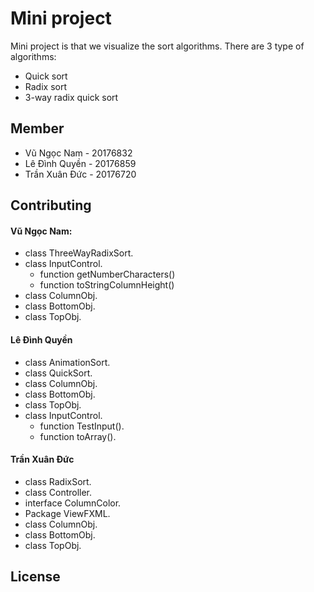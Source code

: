 # Mini project

Mini project is that we visualize the sort algorithms. There are 3 type of algorithms: 

- Quick sort
- Radix sort
- 3-way radix quick sort

## Member

- Vũ Ngọc Nam - 20176832
- Lê Đình Quyền - 20176859
- Trần Xuân Đức - 20176720

## Contributing

#### Vũ Ngọc Nam: 

- class ThreeWayRadixSort.
- class InputControl.
	+ function getNumberCharacters()
	+ function toStringColumnHeight()
- class ColumnObj.
- class BottomObj.
- class TopObj.

#### Lê Đình Quyền
- class AnimationSort.
- class QuickSort.
- class ColumnObj.
- class BottomObj.
- class TopObj. 
- class InputControl. 
	+ function TestInput().
	+ function toArray().

#### Trần Xuân Đức
- class RadixSort.
- class Controller.
- interface ColumnColor.
- Package ViewFXML.
- class ColumnObj.
- class BottomObj.
- class TopObj.
## License
